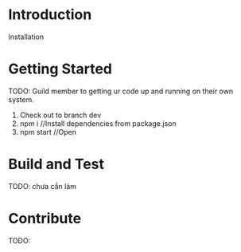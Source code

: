 # Introduction
Installation
# Getting Started
TODO: Guild member to getting ur code up and running on their own system.
1. Check out to branch dev
2. npm i //Install dependencies from package.json
3. npm start //Open
# Build and Test
TODO: chưa cần làm
# Contribute
TODO: 

